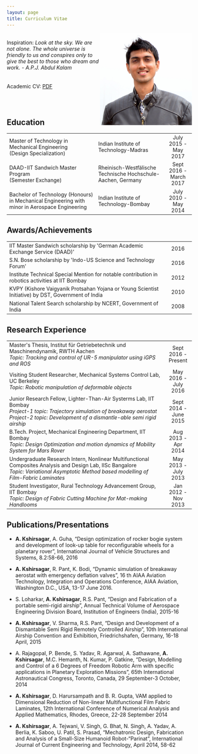 ```yaml
---
layout: page
title: Curriculum Vitae
---
```

<p>
<img src="/public/me.JPG" alt="Me" style="width:250px;height:250px;" align="right">
<br>
Inspiration:<em> Look at the sky. We are not alone. The whole universe is friendly to us and conspires only to give the best to those who dream and work. - A.P.J. Abdul Kalam</em>
<br><br>
<br>
Academic CV: <a href="/public/alap_kshirsagar_CV.pdf"> PDF </a>
</p>

<br><br>

## Education
<table>
 <tr>
   <td>Master of Technology in Mechanical Engineering <br>(Design Specialization) </td>
   <td>Indian Institute of Technology-Madras</td>
   <td width="15%" align="center">July 2015 - <br> May 2017 </td>
 </tr>
 <tr>
   <td>DAAD-IIT Sandwich Master Program <br >(Semester Exchange)</td>
   <td>Rheinisch-Westfälische Technische Hochschule-Aachen, Germany</td>
   <td align="center">Sept 2016 - <br>March 2017 </td>
 </tr>
 <tr>
   <td>Bachelor of Technology (Honours) in Mechanical Engineering with minor in Aerospace Engineering</td>
   <td>Indian Institute of Technology-Bombay</td>
   <td align="center">July 2010 - <br> May 2014 </td>
 </tr>
</table>

## Awards/Achievements
<table>
 <tr>
   <td>IIT Master Sandwich scholarship by 'German Academic Exchange Service (DAAD)' </td>
   <td width="15%" align="center">2016</td>
 </tr>
 <tr>
   <td>S.N. Bose scholarship by 'Indo-US Science and Technology Forum'</td>
   <td align="center">2016</td>
 </tr>
 <tr>
   <td>Institute Technical Special Mention for notable contribution in robotics activities at IIT Bombay</td>
   <td align="center">2012 </td>
 </tr>
 <tr>
   <td>KVPY (Kishore Vaigyanik Protsahan Yojana or Young Scientist Initiative) by DST, Government of India</td>
   <td align="center">2010 </td>
 </tr>
 <tr>
   <td>National Talent Search scholarship by NCERT, Government of India</td>
   <td align="center">2008 </td>
 </tr>
</table>


## Research Experience
<table>
 <tr>
   <td>Master's Thesis, Institut für Getriebetechnik und Maschinendynamik, RWTH Aachen <br><em> Topic: Tracking and control of UR-5 manipulator using iGPS and ROS </em> </td>
   <td width="15%" align="center">Sept 2016 - <br>Present</td>
 </tr>
 <tr>
   <td>Visiting Student Researcher, Mechanical Systems Control Lab, UC Berkeley <br><em> Topic: Robotic manipulation of deformable objects </em></td>
   <td align="center">May 2016 - <br>July 2016</td>
 </tr>
 <tr>
   <td>Junior Research Fellow, Lighter-Than-Air Systerms Lab, IIT Bombay <br><em> Project-1 topic: Trajectory simulation of breakaway aerostat </em>
   <br><em> Project-2 topic: Development of a dismantle-able semi rigid airship </em></td>
   <td align="center">Sept 2014 - <br>June 2015 </td>
 </tr>
 <tr>
   <td>B.Tech. Project, Mechanical Engineering Department, IIT Bombay <br><em> Topic: Design Optimization and motion dynamics of Mobility System for Mars Rover </em></td>
   <td align="center">Aug 2013 - <br>Apr 2014 </td>
 </tr>
 <tr>
   <td>Undergraduate Research Intern, Nonlinear Multifunctional Composites Analysis and Design Lab, IISc Bangalore <br><em> Topic: Variational Asymptotic Method based modelling of Film-Fabric Laminates </em></td>
   <td align="center">May 2013 - <br>July 2013 </td>
 </tr>
 <tr>
   <td>Student Investigator, Rural Technology Advancement Group, IIT Bombay<br><em> Topic: Design of Fabric Cutting Machine for Mat-making Handlooms </em></td>
   <td align="center">Jan 2012 - <br>Nov 2013 </td>
 </tr>
</table>


## Publications/Presentations
* <b>A. Kshirsagar</b>, A. Guha, “Design optimization of rocker bogie system and development of look-up table for reconfigurable wheels for a planetary rover”, International Journal of Vehicle Structures and Systems, 8.2:58-66, 2016

* <b>A. Kshirsagar</b>, R. Pant, K. Bodi, “Dynamic simulation of breakaway aerostat with emergency deflation valves”, 16 th AIAA Aviation Technology, Integration and Operations Conference, AIAA Aviation, Washington D.C., USA, 13-17 June 2016.

* S. Loharkar, <b>A. Kshirsagar</b>, R.S. Pant, “Design and Fabrication of a portable semi-rigid airship”, Annual Technical Volume of Aerospace Engineering Division Board, Institution of Engineers (India), 2015-16

* <b>A. Kshirsagar</b>, V. Sharma, R.S. Pant, “Design and Development of a Dismantable Semi Rigid Remotely Controlled Airship”, 10th International Airship Convention and Exhibition, Friedrichshafen, Germany, 16-18 April, 2015

* A. Rajagopal, P. Bende, S. Yadav, R. Agarwal, A. Sathawane, <b>A. Kshirsagar</b>, M.C. Hemanth, N. Kumar, P. Gatkine, “Design, Modelling and Control of a 6 Degrees of Freedom Robotic Arm with specific applications in Planetary Exploration Missions”, 65th International Astronautical Congress, Toronto, Canada, 29 September-3 October, 2014

* <b>A. Kshirsagar</b>, D. Harursampath and B. R. Gupta, VAM applied to Dimensional Reduction of Non-linear Multifunctional Film Fabric Laminates, 12th International Conference of Numerical Analysis and Applied Mathematics, Rhodes, Greece, 22-28 September 2014

* <b>A. Kshirsagar</b>, A. Tejwani, V. Singh, G. Bhat, N. Singh, A. Yadav, A. Berlia, K. Saboo, U. Patil, S. Prasad, “Mechatronic Design, Fabrication and Analysis of a Small-Size Humanoid Robot-“Parinat”, International Journal of Current Engineering and Technology, April 2014, 58-62


<!--
<p class="message">
  Hey there! This page is included as an example. Feel free to customize it for your own use upon downloading. Carry on!
</p>

In the novel, *The Strange Case of Dr. Jeykll and Mr. Hyde*, Mr. Poole is Dr. Jekyll's virtuous and loyal butler. Similarly, Poole is an upstanding and effective butler that helps you build Jekyll themes. It's made by [@mdo](https://twitter.com/mdo).

There are currently two themes built on Poole:

* [Hyde](http://hyde.getpoole.com)
* [Lanyon](http://lanyon.getpoole.com)

Learn more and contribute on [GitHub](https://github.com/poole).

## Setup

Some fun facts about the setup of this project include:

* Built for [Jekyll](http://jekyllrb.com)
* Developed on GitHub and hosted for free on [GitHub Pages](https://pages.github.com)
* Coded with [Sublime Text 2](http://sublimetext.com), an amazing code editor
* Designed and developed while listening to music like [Blood Bros Trilogy](https://soundcloud.com/maddecent/sets/blood-bros-series)

Have questions or suggestions? Feel free to [open an issue on GitHub](https://github.com/poole/issues/new) or [ask me on Twitter](https://twitter.com/mdo).

Thanks for reading!
-->
